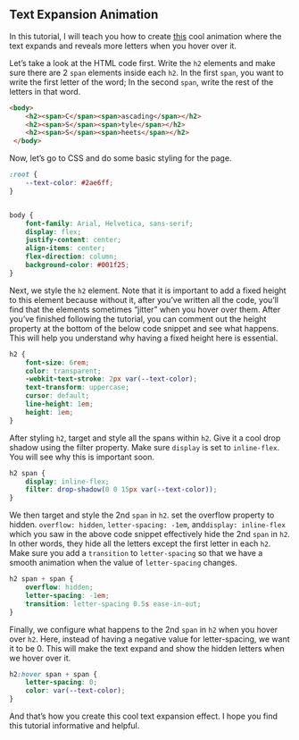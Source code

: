 <h2>Text Expansion Animation</h2>

In this tutorial, I will teach you how to create [this](https://userclassgit.github.io/expanding-text-animation/) cool animation where the text expands and reveals more letters when you hover over it.

Let’s take a look at the HTML code first. Write the ```h2``` elements and make sure there are 2 ```span``` elements inside each ```h2```. In the first ```span```, you want to write the first letter of the word; In the second ```span```, write the rest of the letters in that word.

````markdown
<body>
    <h2><span>C</span><span>ascading</span></h2>
    <h2><span>S</span><span>tyle</span></h2>
    <h2><span>S</span><span>heets</span></h2>
 </body>
````

Now, let’s go to CSS and do some basic styling for the page.

```css
:root {
    --text-color: #2ae6ff;
}


body {
    font-family: Arial, Helvetica, sans-serif;
    display: flex;
    justify-content: center;
    align-items: center;
    flex-direction: column;
    background-color: #001f25;
}
```

Next, we style the ```h2``` element. Note that it is important to add a fixed height to this element because without it, after you’ve written all the code, you’ll find that the elements sometimes “jitter” when you hover over them. After you’ve finished following the tutorial, you can comment out the height property at the bottom of the below code snippet and see what happens. This will help you understand why having a fixed height here is essential.

```css
h2 {
    font-size: 6rem;
    color: transparent;
    -webkit-text-stroke: 2px var(--text-color); 
    text-transform: uppercase;
    cursor: default;
    line-height: 1em;
    height: 1em;
}
```

After styling ```h2```, target and style all the spans within ```h2```. Give it a cool drop shadow using the filter property. Make sure ```display``` is set to ```inline-flex```. You will see why this is important soon.

```css
h2 span {
    display: inline-flex;
    filter: drop-shadow(0 0 15px var(--text-color));
}
```

We then target and style the 2nd ```span``` in ```h2```. set the overflow property to hidden. ```overflow: hidden```,  ```letter-spacing: -1em```, and```display: inline-flex``` which you saw in the above code snippet effectively hide the 2nd ```span``` in ```h2```. In other words, they hide all the letters except the first letter in each ```h2```. Make sure you add a ```transition``` to ```letter-spacing``` so that we have a smooth animation when the value of ```letter-spacing``` changes.

```css
h2 span + span {
    overflow: hidden;
    letter-spacing: -1em;
    transition: letter-spacing 0.5s ease-in-out;
}
```

Finally, we configure what happens to the 2nd ```span``` in ```h2``` when you hover over ```h2```. Here, instead of having a negative value for letter-spacing, we want it to be 0. This will make the text expand and show the hidden letters when we hover over it.

```css
h2:hover span + span {
    letter-spacing: 0;
    color: var(--text-color);
}
```

And that’s how you create this cool text expansion effect. I hope you find this tutorial informative and helpful.